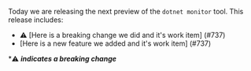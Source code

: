 Today we are releasing the next preview of the `dotnet monitor` tool. This release includes:

- ⚠️ [Here is a breaking change we did and it's work item] (#737)
- [Here is a new feature we added and it's work item] (#737)

\*⚠️ **_indicates a breaking change_**
